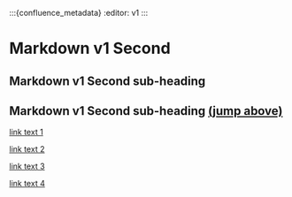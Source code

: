 :::{confluence_metadata}
:editor: v1
:::

# Markdown v1 Second

## Markdown v1 Second sub-heading

## Markdown v1 Second sub-heading [(jump above)](#markdown-v1-second-sub-heading)

[](#markdown-v1-second)

[](#markdown-v1-second-sub-heading)

[](#markdown-v1-second-sub-heading-jump-above)

[link text 1](./md-v1-first.md#markdown-v1-first)

[link text 2](./md-v1-first.md#markdown-v1-first-sub-heading)

[link text 3](./md-v2-first.md#markdown-v2-first)

[link text 4](./md-v2-first.md#markdown-v2-first-sub-heading)
